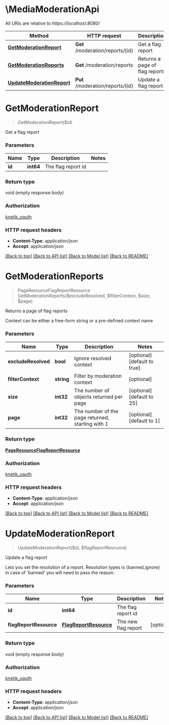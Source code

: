 # \MediaModerationApi

All URIs are relative to *https://localhost:8080/*

Method | HTTP request | Description
------------- | ------------- | -------------
[**GetModerationReport**](MediaModerationApi.md#GetModerationReport) | **Get** /moderation/reports/{id} | Get a flag report
[**GetModerationReports**](MediaModerationApi.md#GetModerationReports) | **Get** /moderation/reports | Returns a page of flag reports
[**UpdateModerationReport**](MediaModerationApi.md#UpdateModerationReport) | **Put** /moderation/reports/{id} | Update a flag report


# **GetModerationReport**
> GetModerationReport($id)

Get a flag report


### Parameters

Name | Type | Description  | Notes
------------- | ------------- | ------------- | -------------
 **id** | **int64**| The flag report id | 

### Return type

void (empty response body)

### Authorization

[knetik_oauth](../README.md#knetik_oauth)

### HTTP request headers

 - **Content-Type**: application/json
 - **Accept**: application/json

[[Back to top]](#) [[Back to API list]](../README.md#documentation-for-api-endpoints) [[Back to Model list]](../README.md#documentation-for-models) [[Back to README]](../README.md)

# **GetModerationReports**
> PageResourceFlagReportResource GetModerationReports($excludeResolved, $filterContext, $size, $page)

Returns a page of flag reports

Context can be either a free-form string or a pre-defined context name


### Parameters

Name | Type | Description  | Notes
------------- | ------------- | ------------- | -------------
 **excludeResolved** | **bool**| Ignore resolved context | [optional] [default to true]
 **filterContext** | **string**| Filter by moderation context | [optional] 
 **size** | **int32**| The number of objects returned per page | [optional] [default to 25]
 **page** | **int32**| The number of the page returned, starting with 1 | [optional] [default to 1]

### Return type

[**PageResourceFlagReportResource**](PageResource«FlagReportResource».md)

### Authorization

[knetik_oauth](../README.md#knetik_oauth)

### HTTP request headers

 - **Content-Type**: application/json
 - **Accept**: application/json

[[Back to top]](#) [[Back to API list]](../README.md#documentation-for-api-endpoints) [[Back to Model list]](../README.md#documentation-for-models) [[Back to README]](../README.md)

# **UpdateModerationReport**
> UpdateModerationReport($id, $flagReportResource)

Update a flag report

Lets you set the resolution of a report. Resolution types is {banned,ignore} in case of 'banned' you will need to pass the reason.


### Parameters

Name | Type | Description  | Notes
------------- | ------------- | ------------- | -------------
 **id** | **int64**| The flag report id | 
 **flagReportResource** | [**FlagReportResource**](FlagReportResource.md)| The new flag report | [optional] 

### Return type

void (empty response body)

### Authorization

[knetik_oauth](../README.md#knetik_oauth)

### HTTP request headers

 - **Content-Type**: application/json
 - **Accept**: application/json

[[Back to top]](#) [[Back to API list]](../README.md#documentation-for-api-endpoints) [[Back to Model list]](../README.md#documentation-for-models) [[Back to README]](../README.md)

